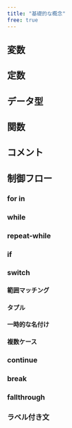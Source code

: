 ```yaml
---
title: "基礎的な概念"
free: true
---
```


## 変数

## 定数

## データ型

## 関数

## コメント

## 制御フロー

### for in

### while

### repeat-while

### if

### switch

#### 範囲マッチング

#### タプル

#### 一時的な名付け

#### 複数ケース

### continue

### break

### fallthrough

### ラベル付き文